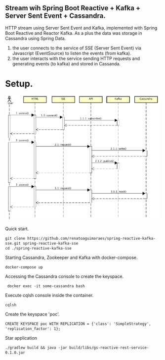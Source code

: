 ## Stream wih Spring Boot Reactive + Kafka + Server Sent Event + Cassandra.


HTTP stream using Server Sent Event and Kafka, implemented with Spring Boot Reactive and Reactor Kafka. As a plus the data was storage in Cassandra using Spring Data. 

1. the user connects to the service of SSE (Server Sent Event) via Javascript (EventSource) to listen the events (from kafka).
2. the user interacts with the service sending HTTP requests and generating events (to kafka) and stored in Cassanda.

Setup.
=======
![Flow](flow.png)

Quick start. 

```
git clone https://github.com/renatoaguimaraes/spring-reactive-kafka-sse.git spring-reactive-kafka-sse
cd ./spring-reactive-kafka-sse
```

Starting Cassandra, Zookeeper and Kafka with docker-compose.

```
docker-compose up
```

Accessing the Cassandra console to create the keyspace.

```
 docker exec -it some-cassandra bash
```

Execute cqlsh console inside the container.

```
cqlsh
```

Create the keyspace 'poc'.

```
CREATE KEYSPACE poc WITH REPLICATION = {'class': 'SimpleStrategy', 'replication_factor': 1};
```

Star application 

```
./gradlew build && java -jar build/libs/gs-reactive-rest-service-0.1.0.jar 
```




